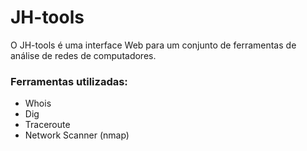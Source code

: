 # JH-tools
O JH-tools é uma interface Web para um conjunto de ferramentas de análise de redes de computadores.

### Ferramentas utilizadas:
  * Whois
  * Dig
  * Traceroute
  * Network Scanner (nmap)
